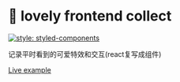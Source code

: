# 🍔 lovely frontend collect

[![style: styled-components](https://img.shields.io/badge/style-%F0%9F%92%85%20styled--components-orange.svg?colorB=daa357&colorA=db748e)](https://github.com/styled-components/styled-components)
<p>记录平时看到的可爱特效和交互(react复写成组件)</p>
<a href="https://hilbertangers.github.io/lovely-frontend-collect/#/">Live example</a>

